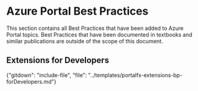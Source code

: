 # Azure Portal Best Practices 

This section contains all Best Practices that have been added to Azure Portal topics. Best Practices that have been documented in textbooks and similar publications are outside of the scope of this document.
   
<!-- 
## Debugging

"gitdown": "include-file", "file": "../templates/portalfx-extensions-bp-debugging.md"
-->

## Extensions for Developers

{"gitdown": "include-file", "file": "../templates/portalfx-extensions-bp-forDevelopers.md"}

<!-- 
## Extensions for Program Managers

"gitdown": "include-file", "file": "../templates/portalfx-extensions-bp-forProgramManagers.md"

## Hosting Service

"gitdown": "include-file", "file": "../templates/portalfx-extensions-bp-hosting-service.md"

## Sideloading

"gitdown": "include-file", "file": "../templates/portalfx-extensions-bp-sideloading.md"
-->
